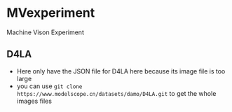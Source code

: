 # MVexperiment
Machine Vison Experiment

## D4LA
- Here only have the JSON file for D4LA here because its image file is too large
- you can use `git clone https://www.modelscope.cn/datasets/damo/D4LA.git` to get the whole images files
